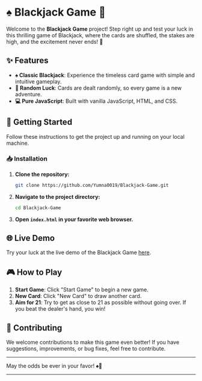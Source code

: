 # ♠️ Blackjack Game 🎲

Welcome to the **Blackjack Game** project! Step right up and test your luck in this thrilling game of Blackjack, where the cards are shuffled, the stakes are high, and the excitement never ends! 🎉

## ✨ Features

- **♠️ Classic Blackjack**: Experience the timeless card game with simple and intuitive gameplay.
- **🎲 Random Luck**: Cards are dealt randomly, so every game is a new adventure.
- **💻 Pure JavaScript**: Built with vanilla JavaScript, HTML, and CSS.

## 🚀 Getting Started

Follow these instructions to get the project up and running on your local machine.

### 📥 Installation

1. **Clone the repository:**
   ```bash
   git clone https://github.com/Yumna0019/Blackjack-Game.git
   ```
2. **Navigate to the project directory:**
   ```bash
   cd Blackjack-Game
   ```
3. **Open `index.html` in your favorite web browser.**

## 🌐 Live Demo

Try your luck at the live demo of the Blackjack Game [here](https://blackjack-game-x-js.netlify.app/).

## 🎮 How to Play

1. **Start Game**: Click "Start Game" to begin a new game.
2. **New Card**: Click "New Card" to draw another card.
3. **Aim for 21**: Try to get as close to 21 as possible without going over. If you beat the dealer's hand, you win!

## 🤝 Contributing

We welcome contributions to make this game even better! If you have suggestions, improvements, or bug fixes, feel free to contribute.

---

May the odds be ever in your favor! ♠️🎲

---
